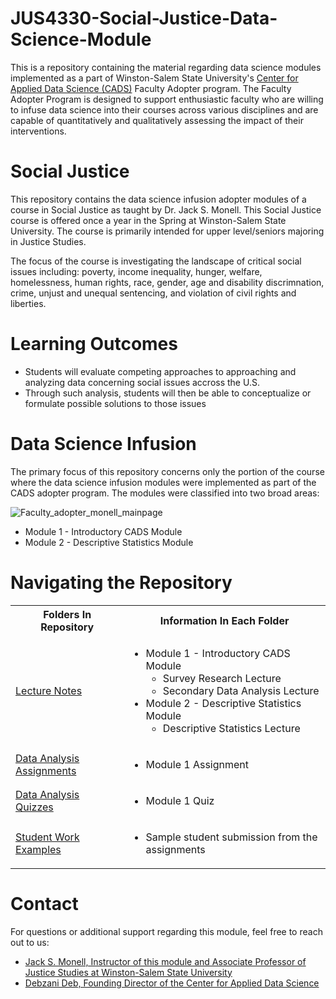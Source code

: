 # JUS4330-Social-Justice-Data-Science-Module
This is a repository containing the material regarding data science modules implemented as a part of Winston-Salem State University's [Center for Applied Data Science (CADS)](https://www.wssu.edu/academics/colleges-and-departments/college-of-arts-sciences-business-education/center-for-applied-data-science/index.html) Faculty Adopter program. The Faculty Adopter Program is designed to support enthusiastic faculty who are willing to infuse data science into their courses across various disciplines and are capable of quantitatively and qualitatively assessing the impact of their interventions.

# Social Justice
This repository contains the data science infusion adopter modules of a course in Social Justice as taught by Dr. Jack S. Monell. This Social Justice course is offered once a year in the Spring at Winston-Salem State University. The course is primarily intended for upper level/seniors majoring in Justice Studies. 

The focus of the course is investigating the landscape of critical social issues including: poverty, income inequality, hunger, welfare, homelessness, human rights, race, gender, age and disability discrimnation, crime, unjust and unequal sentencing, and violation of civil rights and liberties.

# Learning Outcomes
* Students will evaluate competing approaches to approaching and analyzing data concerning social issues accross the U.S.
* Through such analysis, students will then be able to conceptualize or formulate possible solutions to those issues

# Data Science Infusion
The primary focus of this repository concerns only the portion of the course where the data science infusion modules were implemented as part of the CADS adopter program. The modules were classified into two broad areas:

![Faculty_adopter_monell_mainpage](https://user-images.githubusercontent.com/78023031/173288410-93e01e06-9185-45ec-bbe7-bf0cde38c683.png)

<ul>
  <li>Module 1 - Introductory CADS Module</li>
  <li>Module 2 - Descriptive Statistics Module</li>
</ul>

# Navigating the Repository
<table>
  <tbody>
    <tr>
      <th>Folders In Repository</th>
      <th>Information In Each Folder</th>
    </tr>
    <tr>
      <td><a href="https://github.com/BrixxPanlaqui/JUS4330-Social-Justice-Data-Science-Module/tree/main/Lectures">Lecture Notes</a></td>
      <td>
        <ul>
          <li>Module 1 - Introductory CADS Module
            <ul>
              <li>Survey Research Lecture</li>
              <li>Secondary Data Analysis Lecture</li>
            </ul>
          </li>
          <li>Module 2 - Descriptive Statistics Module
            <ul>
              <li>Descriptive Statistics Lecture</li>
            </ul>
          </li>
        </ul>
      </td>
    </tr>
    <tr>
      <td><a href="https://github.com/BrixxPanlaqui/JUS4330-Social-Justice-Data-Science-Module/tree/main/Data%20Analysis%20Assignments">Data Analysis Assignments</a></td>
      <td>
        <ul>
          <li>Module 1 Assignment</li>
        </ul>
      </td>
    </tr>
    <tr>
      <td><a href="https://github.com/BrixxPanlaqui/JUS4330-Social-Justice-Data-Science-Module/tree/main/Data%20Analysis%20Quizzes">Data Analysis Quizzes</a></td>
      <td>
        <ul>
          <li>Module 1 Quiz</li>
        </ul>
      </td>
    </tr>
    <tr>
      <td><a href="https://github.com/BrixxPanlaqui/JUS4330-Social-Justice-Data-Science-Module/tree/main/Student%20Work%20Examples">Student Work Examples</a></td>
      <td>
        <ul>
          <li>Sample student submission from the assignments</li>
        </ul>
      </td>
    </tr>
  </tbody>
</table>

# Contact
For questions or additional support regarding this module, feel free to reach out to us:
- [Jack S. Monell, Instructor of this module and Associate Professor of Justice Studies at Winston-Salem State University](mailto:monelljs@wssu.edu)
- [Debzani Deb, Founding Director of the Center for Applied Data Science](mailto:debd@wssu.edu)
